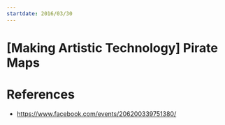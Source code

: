 ```yaml
---
startdate: 2016/03/30
---
```

# [Making Artistic Technology] Pirate Maps

# References
* https://www.facebook.com/events/206200339751380/
